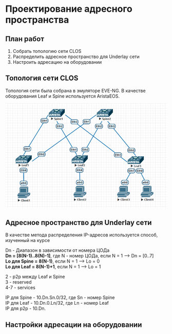 # Проектирование адресного пространства
## План работ
1. Собрать топологию сети CLOS
2. Распределить адресное пространство для Underlay cети
3. Настроить адресацию на оборудовании
## Топология сети CLOS
Топология сети была собрана в эмуляторе EVE-NG. В качестве оборудования Leaf и Spine используется AristaEOS.

![alt-текст](https://github.com/Vorobey1/otus-dc-network-design/blob/main/lab1/screenshots/Topology.PNG)
## Адресное пространство для Underlay сети
В качестве метода распределения IP-адресов используется способ, изученный на курсе  

Dn - Диапазон в зависимости от номера ЦОДа  
**Dn = [8(N-1)..8(N)-1]**, где N - номер ЦОДа, если N = 1 --> Dn = [0..7]  
**Lo для Spine = 8(N-1)**, если N = 1 --> Lo = 0  
**Lo для Leaf = 8(N-1)+1**, если N = 1 --> Lo = 1  

2 - p2p между Leaf и Spine  
3 - reserved  
4-7 - services  

IP для Spine - 10.Dn.Sn.0/32, где Sn - номер Spine  
IP для Leaf - 10.Dn.0.Ln/32, где Ln - номер Leaf  
IP для p2p - 10.Dn.

## Настройки адресации на оборудовании

